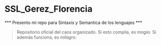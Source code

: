 # SSL_Gerez_Florencia
*** Presento mi repo para Sintaxis y Semantica de los lenguajes *** 
> Repositorio oficial del caos organizado.
> Si esto compila, es _magia_. Si además funciona, es _milagro_.